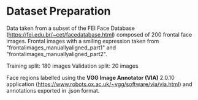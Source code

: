 # Dataset Preparation

Data taken from a subset of the FEI Face Database (https://fei.edu.br/~cet/facedatabase.html) composed of 200 frontal face images. Frontal images with a smiling expression taken from "frontalimages_manuallyaligned_part1" and "frontalimages_manuallyaligned_part2".

Training split: 180 images
Validation split: 20 images

Face regions labelled using the **VGG Image Annotator (VIA)** 2.0.10 application (https://www.robots.ox.ac.uk/~vgg/software/via/via.html) and annotations exported in .json format.
